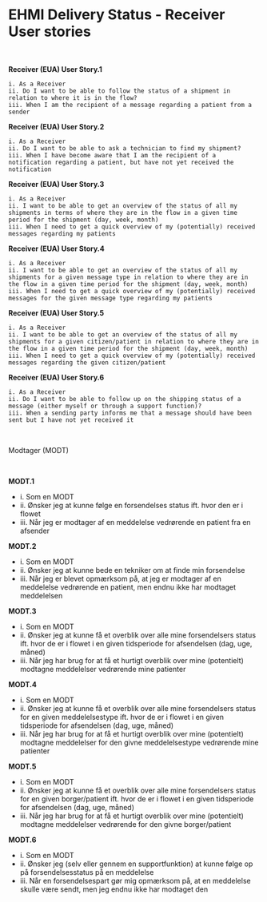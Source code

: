 # EHMI Delivery Status - Receiver User stories

<br/>

**Receiver (EUA) User Story.1**

    i. As a Receiver
    ii. Do I want to be able to follow the status of a shipment in relation to where it is in the flow?
    iii. When I am the recipient of a message regarding a patient from a sender

**Receiver (EUA) User Story.2**

    i. As a Receiver
    ii. Do I want to be able to ask a technician to find my shipment?
    iii. When I have become aware that I am the recipient of a notification regarding a patient, but have not yet received the notification

**Receiver (EUA) User Story.3**

    i. As a Receiver
    ii. I want to be able to get an overview of the status of all my shipments in terms of where they are in the flow in a given time period for the shipment (day, week, month)
    iii. When I need to get a quick overview of my (potentially) received messages regarding my patients

**Receiver (EUA) User Story.4**

    i. As a Receiver
    ii. I want to be able to get an overview of the status of all my shipments for a given message type in relation to where they are in the flow in a given time period for the shipment (day, week, month)
    iii. When I need to get a quick overview of my (potentially) received messages for the given message type regarding my patients

**Receiver (EUA) User Story.5**

    i. As a Receiver
    ii. I want to be able to get an overview of the status of all my shipments for a given citizen/patient in relation to where they are in the flow in a given time period for the shipment (day, week, month)
    iii. When I need to get a quick overview of my (potentially) received messages regarding the given citizen/patient

**Receiver (EUA) User Story.6**

    i. As a Receiver
    ii. Do I want to be able to follow up on the shipping status of a message (either myself or through a support function)?
    iii. When a sending party informs me that a message should have been sent but I have not yet received it    

<br/> 

Modtager (MODT)

    
<br/> 

**MODT.1**
- i.	 Som en MODT
- ii.	 Ønsker jeg at kunne følge en forsendelses status ift. hvor den er i flowet 
- iii. Når jeg er modtager af en meddelelse vedrørende en patient fra en afsender

**MODT.2**
- i.	Som en MODT
- ii.	Ønsker jeg at kunne bede en tekniker om at finde min forsendelse
- iii.	Når jeg er blevet opmærksom på, at jeg er modtager af en meddelelse vedrørende en patient, men endnu ikke har modtaget meddelelsen

**MODT.3**
- i.	Som en MODT
- ii.	Ønsker jeg at kunne få et overblik over alle mine forsendelsers status ift. hvor de er i flowet i en given tidsperiode for afsendelsen (dag, uge, måned)
- iii.	Når jeg har brug for at få et hurtigt overblik over mine (potentielt) modtagne meddelelser vedrørende mine patienter

**MODT.4**
- i.	Som en MODT
- ii.	Ønsker jeg at kunne få et overblik over alle mine forsendelsers status for en given meddelelsestype ift. hvor de er i flowet i en given tidsperiode for afsendelsen (dag, uge, måned)
- iii.	Når jeg har brug for at få et hurtigt overblik over mine (potentielt) modtagne meddelelser for den givne meddelelsestype vedrørende mine patienter

**MODT.5**
- i.	Som en MODT
- ii.	Ønsker jeg at kunne få et overblik over alle mine forsendelsers status for en given borger/patient ift. hvor de er i flowet i en given tidsperiode for afsendelsen (dag, uge, måned)
- iii.	Når jeg har brug for at få et hurtigt overblik over mine (potentielt) modtagne meddelelser vedrørende for den givne borger/patient

**MODT.6**
- i.	Som en MODT
- ii.	Ønsker jeg (selv eller gennem en supportfunktion) at kunne følge op på forsendelsesstatus på en meddelelse
- iii.	Når en forsendelsespart gør mig opmærksom på, at en meddelelse skulle være sendt, men jeg endnu ikke har modtaget den

